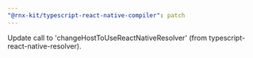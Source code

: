 ```yaml
---
"@rnx-kit/typescript-react-native-compiler": patch
---
```


Update call to 'changeHostToUseReactNativeResolver' (from typescript-react-native-resolver).

